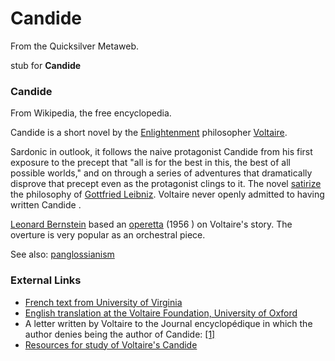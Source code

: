 
# Candide

From the Quicksilver Metaweb.

stub for **Candide**
### Candide


From Wikipedia, the free encyclopedia. 

Candide is a short novel by the [Enlightenment](/http-en2-wikipedia-org-wiki-the-enlightenment) philosopher [Voltaire](/voltaire).

Sardonic in outlook, it follows the naive protagonist Candide from his first exposure to the precept that "all is for the best in this, the best of all possible worlds," and on through a series of adventures that dramatically disprove that precept even as the protagonist clings to it. The novel [satirize](/http-en-wikipedia-org-wiki-satire) the philosophy of [Gottfried Leibniz](/gottfried-wilhelm-von-leibniz). Voltaire never openly admitted to having written Candide .

[Leonard Bernstein](/http-en2-wikipedia-org-wiki-leonard-bernstein) based an [operetta](/http-en2-wikipedia-org-wiki-operetta) (1956 ) on Voltaire's story. The overture is very popular as an orchestral piece. 

See also: [panglossianism](/http-en-wikipedia-org-wiki-panglossianism)

### External Links


* [French text from University of Virginia](/http-etext-lib-virginia-edu-etcbin-browse-mixed-french-id-volcand-tag-public-images-images-modeng-data-lv1-archive-french-parsed)
* [English translation at the Voltaire Foundation, University of Oxford](/http-www-voltaire-ox-ac-uk-x-voltfnd-etc-e-texts-www-etexts-index-prose-candi-html)
* A letter written by Voltaire to the Journal encyclopédique in which the author denies being the author of Candide: [[1]](/http-humanities-uchicago-edu-homes-vsa-candide-candide-letter-html)
* [Resources for study of Voltaire's Candide](/http-humanities-uchicago-edu-homes-vsa-candide-index-html)
